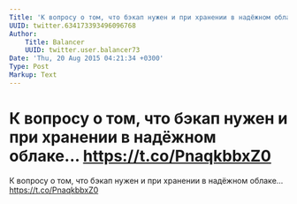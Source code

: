 ```yaml
---
Title: 'К вопросу о том, что бэкап нужен и при хранении в надёжном облаке... https://t.co/PnaqkbbxZ0'
UUID: twitter.634173393496096768
Author:
    Title: Balancer
    UUID: twitter.user.balancer73
Date: 'Thu, 20 Aug 2015 04:21:34 +0300'
Type: Post
Markup: Text
---
```


# К вопросу о том, что бэкап нужен и при хранении в надёжном облаке... https://t.co/PnaqkbbxZ0

К вопросу о том, что бэкап нужен и при хранении в надёжном
облаке... https://t.co/PnaqkbbxZ0